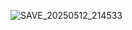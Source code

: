 ![SAVE_20250512_214533](https://github.com/user-attachments/assets/b2d0546d-957f-4bc7-a8dd-79615c756dd0)
